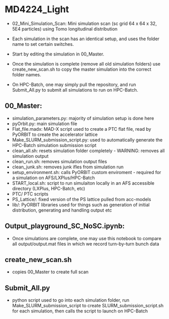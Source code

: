 # MD4224_Light
- 02_Mini_Simulation_Scan: Mini simulation scan (sc grid 64 x 64 x 32, 5E4 particles) using Tomo longitudinal distribution

- Each simulation in the scan has an identical setup, and uses the folder name to set certain switches.
- Start by editing the simulation in 00_Master.
- Once the simulation is complete (remove all old simulation folders) use create_new_scan.sh to copy the master simulation into the correct folder names.
- On HPC-Batch, one may simply pull the repository, and run Submit_All.py to submit all simulations to run on HPC-Batch.

## 00_Master:
- simulation_parameters.py: majority of simulation setup is done here
- pyOrbit.py: main simulation file
- Flat_file.madx: MAD-X script used to create a PTC flat file, read by PyORBIT to create the accelerator lattice
- Make_SLURM_submission_script.py: used to automatically generate the HPC-Batch simulation submission script
- clean_all.sh: resets simulation folder completely - WARNING: removes all simulation output
- clean_run.sh: removes simulation output files
- clean_junk.sh: removes junk ifles from simulation run
- setup_environment.sh: calls PyORBIT custom enviroment - required for a simulation on AFS/LXPlus/HPC-Batch
- START_local.sh: script to run simulaiton locally in an AFS accessible directory (LXPlus, HPC-Batch, etc)
- PTC/ PTC scripts
- PS_Lattice/: fixed version of the PS lattice pulled from acc-models
- lib/: PyORBIT libraries used for things such as generation of initial distribution, generating and handling output etc

## Output_playground_SC_NoSC.ipynb:
- Once simulations are complete, one may use this notebook to compare all output/output.mat files in which we record turn-by-turn bunch data

## create_new_scan.sh
- copies 00_Master to create full scan

## Submit_All.py
- python script used to go into each simulation folder, run Make_SLURM_submission_script to create SLURM_submission_script.sh for each simulation, then calls the script to launch on HPC-Batch


